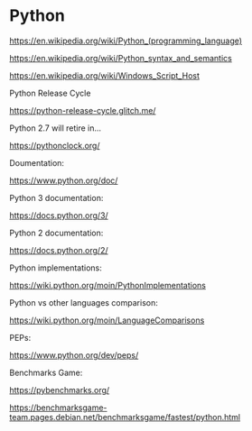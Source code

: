 # Python

https://en.wikipedia.org/wiki/Python_(programming_language)

https://en.wikipedia.org/wiki/Python_syntax_and_semantics

https://en.wikipedia.org/wiki/Windows_Script_Host

Python Release Cycle

https://python-release-cycle.glitch.me/

Python 2.7 will retire in...

https://pythonclock.org/

Doumentation:

https://www.python.org/doc/

Python 3 documentation:

https://docs.python.org/3/

Python 2 documentation:

https://docs.python.org/2/

Python implementations:

https://wiki.python.org/moin/PythonImplementations

Python vs other languages comparison:

https://wiki.python.org/moin/LanguageComparisons

PEPs:

https://www.python.org/dev/peps/

Benchmarks Game:

https://pybenchmarks.org/

https://benchmarksgame-team.pages.debian.net/benchmarksgame/fastest/python.html
